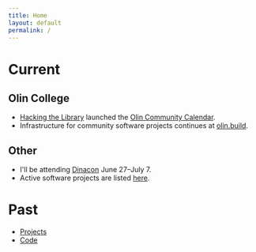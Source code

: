 ```yaml
---
title: Home
layout: default
permalink: /
---
```


# Current

## Olin College

* [Hacking the Library](https://hackingthelibrary.org/) launched the [Olin Community Calendar](https://github.com/olin-build/abe-web).
* Infrastructure for community software projects continues at [olin.build](https://olin.build).

## Other

* I'll be attending [Dinacon](https://www.dinacon.org/) June 27–July 7.
* Active software projects are listed [here](https://code.osteele.com).

# Past

* [Projects](/projects)
* [Code](https://code.osteele.com)

